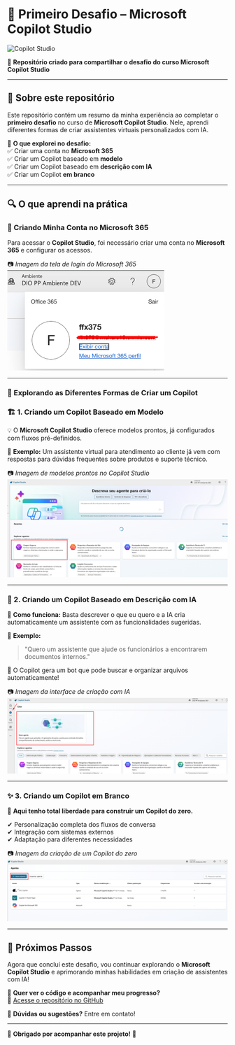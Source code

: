 # 🚀 Primeiro Desafio – Microsoft Copilot Studio  

![Copilot Studio](https://abhishekdhoriya.com/wp-content/uploads/2024/06/microsoft-Copilot-Studio-Logo.webp)  

🔹 **Repositório criado para compartilhar o desafio do curso Microsoft Copilot Studio**  

---

## 🎯 Sobre este repositório  
Este repositório contém um resumo da minha experiência ao completar o **primeiro desafio** no curso de **Microsoft Copilot Studio**. Nele, aprendi diferentes formas de criar assistentes virtuais personalizados com IA.  

📌 **O que explorei no desafio:**  
✅ Criar uma conta no **Microsoft 365**  
✅ Criar um Copilot baseado em **modelo**  
✅ Criar um Copilot baseado em **descrição com IA**  
✅ Criar um Copilot **em branco**  

---

## 🔍 O que aprendi na prática  

### 🔹 Criando Minha Conta no Microsoft 365  
Para acessar o **Copilot Studio**, foi necessário criar uma conta no **Microsoft 365** e configurar os acessos.  

📷 _Imagem da tela de login do Microsoft 365_  
![Microsoft 365](https://github.com/Ewertonalex/copilot-studio-desafio-1/blob/main/login.png)  

---

### 🔹 Explorando as Diferentes Formas de Criar um Copilot  

### 🏗️ 1. Criando um Copilot Baseado em Modelo  
💡 O **Microsoft Copilot Studio** oferece modelos prontos, já configurados com fluxos pré-definidos.  

📌 **Exemplo:** Um assistente virtual para atendimento ao cliente já vem com respostas para dúvidas frequentes sobre produtos e suporte técnico.  

📷 _Imagem de modelos prontos no Copilot Studio_  
![Copilot Templates](https://github.com/Ewertonalex/copilot-studio-desafio-1/blob/main/prontos.png)  

---

### 🤖 2. Criando um Copilot Baseado em Descrição com IA  
📌 **Como funciona:** Basta descrever o que eu quero e a IA cria automaticamente um assistente com as funcionalidades sugeridas.  

📌 **Exemplo:**  
> "Quero um assistente que ajude os funcionários a encontrarem documentos internos."  

🎯 O Copilot gera um bot que pode buscar e organizar arquivos automaticamente!  

📷 _Imagem da interface de criação com IA_  
![AI Copilot](https://github.com/Ewertonalex/copilot-studio-desafio-1/blob/main/branco.png)  

---

### ✨ 3. Criando um Copilot em Branco  
📌 **Aqui tenho total liberdade para construir um Copilot do zero.**  

✔ Personalização completa dos fluxos de conversa  
✔ Integração com sistemas externos  
✔ Adaptação para diferentes necessidades  

📷 _Imagem da criação de um Copilot do zero_  
![Custom Copilot](https://github.com/Ewertonalex/copilot-studio-desafio-1/blob/main/novo.png)  

---

## 📌 Próximos Passos  
Agora que concluí este desafio, vou continuar explorando o **Microsoft Copilot Studio** e aprimorando minhas habilidades em criação de assistentes com IA!  

📂 **Quer ver o código e acompanhar meu progresso?**  
🔗 [Acesse o repositório no GitHub](https://github.com/seu-usuario/copilot-studio-desafio-1)  

📧 **Dúvidas ou sugestões?** Entre em contato!  

---

🎉 **Obrigado por acompanhar este projeto!** 🚀  

